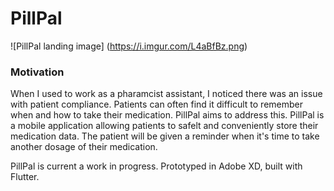 # PillPal

![PillPal landing image]
(https://i.imgur.com/L4aBfBz.png)
### Motivation
When I used to work as a pharamcist assistant, I noticed there was an issue with patient compliance. Patients can often find it difficult to remember when and how to take their medication. PillPal aims to address this. PillPal is a mobile application allowing patients to  safelt and conveniently store their medication data. The patient will be given a reminder when it's time to take another dosage of their medication.

PillPal is current a work in progress. Prototyped in Adobe XD, built with Flutter.
